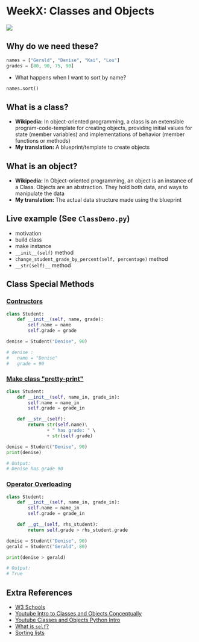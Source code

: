 # WeekX: Classes and Objects
![](https://intellipaat.com/mediaFiles/2019/03/python10.png)

## Why do we need these?
```python
names = ["Gerald", "Denise", "Kai", "Lou"]
grades = [80, 90, 75, 90]

```
- What happens when I want to sort by name?

```python
names.sort()
```

## What is a class?
- **Wikipedia:** In object-oriented programming, a class is an extensible program-code-template for creating objects, providing initial values for state (member variables) and implementations of behavior (member functions or methods)
- **My translation:** A blueprint/template to create objects


## What is an object?
- **Wikipedia:** In Object-oriented programming, an object is an instance of a Class. Objects are an abstraction. They hold both data, and ways to manipulate the data
- **My translation:** The actual data structure made using the blueprint


## Live example (See `ClassDemo.py`)
- motivation
- build class
- make instance
- `__init__(self)` method
- `change_student_grade_by_percent(self, percentage)` method
- `__str(self)__` method

## Class Special Methods
### [Contructors](https://www.geeksforgeeks.org/constructors-in-python/)
```python
class Student:
	def __init__(self, name, grade):
		self.name = name
		self.grade = grade

denise = Student("Denise", 90) 

# denise :
#	name = "Denise"
#	grade = 90
```


### [Make class "pretty-print"](https://stackoverflow.com/questions/1535327/how-to-print-instances-of-a-class-using-print)
```python
class Student:
	def __init__(self, name_in, grade_in):
		self.name = name_in
		self.grade = grade_in

	def __str__(self):
		return str(self.name)\
               + " has grade: " \
               + str(self.grade)

denise = Student("Denise", 90) 
print(denise)

# Output:
# Denise has grade 90
```

### [Operator Overloading](https://www.geeksforgeeks.org/operator-overloading-in-python/)
```python
class Student:
	def __init__(self, name_in, grade_in):
		self.name = name_in
		self.grade = grade_in

	def __gt__(self, rhs_student):
		return self.grade > rhs_student.grade

denise = Student("Denise", 90)
gerald = Student("Gerald", 80)

print(denise > gerald)

# Output:
# True
```

## Extra References
- [W3 Schools](https://www.w3schools.com/python/python_classes.asp)
- [Youtube Intro to Classes and Objects Conceptually](https://www.youtube.com/watch?v=8yjkWGRlUmY)
- [Youtube Classes and Objects Python Intro](https://www.youtube.com/watch?v=wfcWRAxRVBA)
- [What is `self`?](https://pythontips.com/2013/08/07/the-self-variable-in-python-explained/)
- [Sorting lists](https://www.afternerd.com/blog/python-sort-list/#sort-objects)
